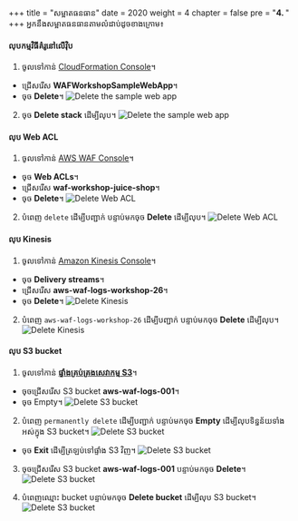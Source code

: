 
+++
title = "សម្អាតធនធាន"
date = 2020
weight = 4
chapter = false
pre = "<b>4. </b>"
+++
អ្នកនឹងសម្អាតធនធានតាមលំដាប់ដូចខាងក្រោម៖

#### លុបកម្មវិធីគំរូនៅលើវ៉ិប
1. ចូលទៅកាន់ [CloudFormation Console](https://console.aws.amazon.com/cloudformation/home)។
* ជ្រើសរើស **WAFWorkshopSampleWebApp**។
* ចុច **Delete**។
![Delete the sample web app](/images/4-cleanupresource/cleanupresource-001.png?featherlight=false&width=90pc)

2. ចុច **Delete stack** ដើម្បីលុប។
![Delete the sample web app](/images/4-cleanupresource/cleanupresource-002.png?featherlight=false&width=90pc)

#### លុប Web ACL
1. ចូលទៅកាន់ [AWS WAF Console](https://console.aws.amazon.com/wafv2/homev2/start?region=global)។
* ចុច **Web ACLs**។
* ជ្រើសរើស **waf-workshop-juice-shop**។
* ចុច **Delete**។
![Delete Web ACL](/images/4-cleanupresource/cleanupresource-003.png?featherlight=false&width=90pc)

2. បំពេញ ```delete``` ដើម្បីបញ្ជាក់ បន្ទាប់មកចុច **Delete** ដើម្បីលុប។
![Delete Web ACL](/images/4-cleanupresource/cleanupresource-004.png?featherlight=false&width=90pc)

#### លុប Kinesis
1. ចូលទៅកាន់ [Amazon Kinesis Console](https://us-east-1.console.aws.amazon.com/kinesis/home?region=us-east-1#/home)។
* ចុច **Delivery streams**។
* ជ្រើសរើស **aws-waf-logs-workshop-26**។
* ចុច **Delete**។
![Delete Kinesis](/images/4-cleanupresource/cleanupresource-005.png?featherlight=false&width=90pc)

2. បំពេញ ```aws-waf-logs-workshop-26``` ដើម្បីបញ្ជាក់ បន្ទាប់មកចុច **Delete** ដើម្បីលុប។
![Delete Kinesis](/images/4-cleanupresource/cleanupresource-006.png?featherlight=false&width=90pc)

#### លុប S3 bucket
1. ចូលទៅកាន់ [**ផ្ទាំងគ្រប់គ្រងសេវាកម្ម S3**](https://s3.console.aws.amazon.com/s3/)។
* ចុចជ្រើសរើស S3 bucket **aws-waf-logs-001**។
* ចុច Empty។
![Delete S3 bucket](/images/4-cleanupresource/cleanupresource-007.png?featherlight=false&width=90pc)

2. បំពេញ ```permanently delete``` ដើម្បីបញ្ជាក់ បន្ទាប់មកចុច **Empty** ដើម្បីលុបទិន្នន័យទាំងអស់ក្នុង S3 bucket។
![Delete S3 bucket](/images/4-cleanupresource/cleanupresource-008.png?featherlight=false&width=90pc)
* ចុច **Exit** ដើម្បីត្រឡប់ទៅផ្ទាំង S3 វិញ។
![Delete S3 bucket](/images/4-cleanupresource/cleanupresource-009.png?featherlight=false&width=90pc)

3. ចុចជ្រើសរើស S3 bucket **aws-waf-logs-001** បន្ទាប់មកចុច **Delete**។
![Delete S3 bucket](/images/4-cleanupresource/cleanupresource-010.png?featherlight=false&width=90pc)

4. បំពេញឈ្មោះ bucket បន្ទាប់មកចុច **Delete bucket** ដើម្បីលុប S3 bucket។
![Delete S3 bucket](/images/4-cleanupresource/cleanupresource-011.png?featherlight=false&width=90pc)